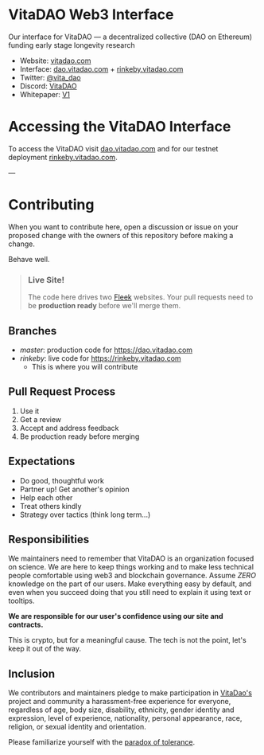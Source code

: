 # VitaDAO Web3 Interface


Our interface for VitaDAO — a decentralized collective (DAO on Ethereum) funding early stage longevity research

- Website: [vitadao.com](https://vitadao.com)
- Interface: [dao.vitadao.com](https://dao.vitadao.com) + [rinkeby.vitadao.com](https://rinkeby.vitadao.com)
- Twitter: [@vita_dao](https://twitter.com/vita_dao)
- Discord: [VitaDAO](https://discord.gg/3S3ftnmZYD[](url))
- Whitepaper: [V1](https://github.com/VitaDAO/whitepaper/raw/master/VitaDAO_Whitepaper.pdf)

# Accessing the VitaDAO Interface
To access the VitaDAO visit [dao.vitadao.com](https://dao.vitadao.com) and for our testnet deployment [rinkeby.vitadao.com](https://rinkeby.vitadao.com).

—

# Contributing

When you want to contribute here, open a discussion or issue on your proposed change with the owners of this repository before making a change. 

Behave well. 

>### **Live Site!**
>The code here drives two [Fleek](https://app.fleek.co/) websites. Your pull requests need to be **production ready** before we'll merge them.

## Branches

* *master*: production code for https://dao.vitadao.com
* *rinkeby*: live code for https://rinkeby.vitadao.com
    * This is where you will contribute

## Pull Request Process

1. Use it
2. Get a review
3. Accept and address feedback
4. Be production ready before merging
 

## Expectations

* Do good, thoughtful work
* Partner up! Get another's opinion
* Help each other 
* Treat others kindly
* Strategy over tactics (think long term...)

## Responsibilities

We maintainers need to remember that VitaDAO is an organization focused on science. We are here to keep things working and to make less technical people comfortable using web3 and blockchain governance. Assume *ZERO* knowledge on the part of our users. Make everything easy by default, and even when you succeed doing that you still need to explain it using text or tooltips. 

**We are responsible for our user's confidence using our site and contracts.**

This is crypto, but for a meaningful cause. The tech is not the point, let's keep it out of the way.

## Inclusion 

We contributors and maintainers pledge to make participation in [VitaDao's](https://vitadao.com) project and community a harassment-free experience for everyone, regardless of age, body size, disability, ethnicity, gender identity and expression, level of experience, nationality, personal appearance, race, religion, or sexual identity and orientation.

Please familiarize yourself with the [paradox of tolerance](https://en.wikipedia.org/wiki/Paradox_of_tolerance).
